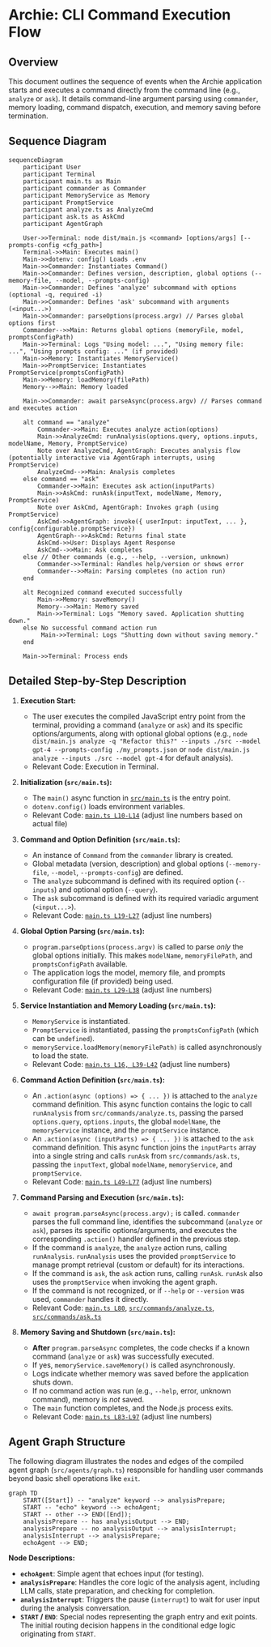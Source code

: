 # Archie: CLI Command Execution Flow

## Overview

This document outlines the sequence of events when the Archie application starts and executes a command directly from the command line (e.g., `analyze` or `ask`). It details command-line argument parsing using `commander`, memory loading, command dispatch, execution, and memory saving before termination.

## Sequence Diagram

```mermaid
sequenceDiagram
    participant User
    participant Terminal
    participant main.ts as Main
    participant commander as Commander
    participant MemoryService as Memory
    participant PromptService
    participant analyze.ts as AnalyzeCmd
    participant ask.ts as AskCmd
    participant AgentGraph

    User->>Terminal: node dist/main.js <command> [options/args] [--prompts-config <cfg_path>]
    Terminal->>Main: Executes main()
    Main->>dotenv: config() Loads .env
    Main->>Commander: Instantiates Command()
    Main->>Commander: Defines version, description, global options (--memory-file, --model, --prompts-config)
    Main->>Commander: Defines 'analyze' subcommand with options (optional -q, required -i)
    Main->>Commander: Defines 'ask' subcommand with arguments (<input...>)
    Main->>Commander: parseOptions(process.argv) // Parses global options first
    Commander-->>Main: Returns global options (memoryFile, model, promptsConfigPath)
    Main->>Terminal: Logs "Using model: ...", "Using memory file: ...", "Using prompts config: ..." (if provided)
    Main->>Memory: Instantiates MemoryService()
    Main->>PromptService: Instantiates PromptService(promptsConfigPath)
    Main->>Memory: loadMemory(filePath)
    Memory-->>Main: Memory loaded

    Main->>Commander: await parseAsync(process.argv) // Parses command and executes action

    alt command == "analyze"
        Commander->>Main: Executes analyze action(options)
        Main->>AnalyzeCmd: runAnalysis(options.query, options.inputs, modelName, Memory, PromptService)
        Note over AnalyzeCmd, AgentGraph: Executes analysis flow (potentially interactive via AgentGraph interrupts, using PromptService)
        AnalyzeCmd-->>Main: Analysis completes
    else command == "ask"
        Commander->>Main: Executes ask action(inputParts)
        Main->>AskCmd: runAsk(inputText, modelName, Memory, PromptService)
        Note over AskCmd, AgentGraph: Invokes graph (using PromptService)
        AskCmd->>AgentGraph: invoke({ userInput: inputText, ... }, config{configurable.promptService})
        AgentGraph-->>AskCmd: Returns final state
        AskCmd->>User: Displays Agent Response
        AskCmd-->>Main: Ask completes
    else // Other commands (e.g., --help, --version, unknown)
        Commander->>Terminal: Handles help/version or shows error
        Commander-->>Main: Parsing completes (no action run)
    end

    alt Recognized command executed successfully
        Main->>Memory: saveMemory()
        Memory-->>Main: Memory saved
        Main->>Terminal: Logs "Memory saved. Application shutting down."
    else No successful command action run
         Main->>Terminal: Logs "Shutting down without saving memory."
    end

    Main->>Terminal: Process ends
```

## Detailed Step-by-Step Description

1.  **Execution Start:**
    *   The user executes the compiled JavaScript entry point from the terminal, providing a command (`analyze` or `ask`) and its specific options/arguments, along with optional global options (e.g., `node dist/main.js analyze -q "Refactor this?" --inputs ./src --model gpt-4 --prompts-config ./my_prompts.json` or `node dist/main.js analyze --inputs ./src --model gpt-4` for default analysis).
    *   Relevant Code: Execution in Terminal.

2.  **Initialization (`src/main.ts`):**
    *   The `main()` async function in [`src/main.ts`](../src/main.ts) is the entry point.
    *   `dotenv.config()` loads environment variables.
    *   Relevant Code: [`main.ts L10-L14`](../src/main.ts#L10-L14) (adjust line numbers based on actual file)

3.  **Command and Option Definition (`src/main.ts`):**
    *   An instance of `Command` from the `commander` library is created.
    *   Global metadata (version, description) and global options (`--memory-file`, `--model`, `--prompts-config`) are defined.
    *   The `analyze` subcommand is defined with its required option (`--inputs`) and optional option (`--query`).
    *   The `ask` subcommand is defined with its required variadic argument (`<input...>`).
    *   Relevant Code: [`main.ts L19-L27`](../src/main.ts#L19-L27) (adjust line numbers)

4.  **Global Option Parsing (`src/main.ts`):**
    *   `program.parseOptions(process.argv)` is called to parse *only* the global options initially. This makes `modelName`, `memoryFilePath`, and `promptsConfigPath` available.
    *   The application logs the model, memory file, and prompts configuration file (if provided) being used.
    *   Relevant Code: [`main.ts L29-L38`](../src/main.ts#L29-L38) (adjust line numbers)

5.  **Service Instantiation and Memory Loading (`src/main.ts`):**
    *   `MemoryService` is instantiated.
    *   `PromptService` is instantiated, passing the `promptsConfigPath` (which can be `undefined`).
    *   `memoryService.loadMemory(memoryFilePath)` is called asynchronously to load the state.
    *   Relevant Code: [`main.ts L16, L39-L42`](../src/main.ts#L16) (adjust line numbers)

6.  **Command Action Definition (`src/main.ts`):**
    *   An `.action(async (options) => { ... })` is attached to the `analyze` command definition. This async function contains the logic to call `runAnalysis` from `src/commands/analyze.ts`, passing the parsed `options.query`, `options.inputs`, the global `modelName`, the `memoryService` instance, and the `promptService` instance.
    *   An `.action(async (inputParts) => { ... })` is attached to the `ask` command definition. This async function joins the `inputParts` array into a single string and calls `runAsk` from `src/commands/ask.ts`, passing the `inputText`, global `modelName`, `memoryService`, and `promptService`.
    *   Relevant Code: [`main.ts L49-L77`](../src/main.ts#L49-L77) (adjust line numbers)

7.  **Command Parsing and Execution (`src/main.ts`):**
    *   `await program.parseAsync(process.argv);` is called. `commander` parses the full command line, identifies the subcommand (`analyze` or `ask`), parses its specific options/arguments, and executes the corresponding `.action()` handler defined in the previous step.
    *   If the command is `analyze`, the `analyze` action runs, calling `runAnalysis`. `runAnalysis` uses the provided `promptService` to manage prompt retrieval (custom or default) for its interactions.
    *   If the command is `ask`, the `ask` action runs, calling `runAsk`. `runAsk` also uses the `promptService` when invoking the agent graph.
    *   If the command is not recognized, or if `--help` or `--version` was used, `commander` handles it directly.
    *   Relevant Code: [`main.ts L80`](../src/main.ts#L80), [`src/commands/analyze.ts`](../src/commands/analyze.ts), [`src/commands/ask.ts`](../src/commands/ask.ts)

8.  **Memory Saving and Shutdown (`src/main.ts`):**
    *   **After** `program.parseAsync` completes, the code checks if a known command (`analyze` or `ask`) was successfully executed.
    *   If yes, `memoryService.saveMemory()` is called asynchronously.
    *   Logs indicate whether memory was saved before the application shuts down.
    *   If no command action was run (e.g., `--help`, error, unknown command), memory is *not* saved.
    *   The `main` function completes, and the Node.js process exits.
    *   Relevant Code: [`main.ts L83-L97`](../src/main.ts#L83-L97) (adjust line numbers)

## Agent Graph Structure

The following diagram illustrates the nodes and edges of the compiled agent graph (`src/agents/graph.ts`) responsible for handling user commands beyond basic shell operations like `exit`.

```mermaid
graph TD
    START([Start]) -- "analyze" keyword --> analysisPrepare;
    START -- "echo" keyword --> echoAgent;
    START -- other --> END([End]);
    analysisPrepare -- has analysisOutput --> END;
    analysisPrepare -- no analysisOutput --> analysisInterrupt;
    analysisInterrupt --> analysisPrepare; 
    echoAgent --> END;
```

**Node Descriptions:**

*   **`echoAgent`**: Simple agent that echoes input (for testing).
*   **`analysisPrepare`**: Handles the core logic of the analysis agent, including LLM calls, state preparation, and checking for completion.
*   **`analysisInterrupt`**: Triggers the pause (`interrupt`) to wait for user input during the analysis conversation.
*   **`START` / `END`**: Special nodes representing the graph entry and exit points. The initial routing decision happens in the conditional edge logic originating from `START`. 